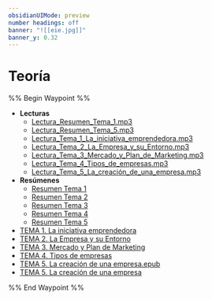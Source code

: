```yaml
---
obsidianUIMode: preview
number headings: off
banner: "![[eie.jpg]]"
banner_y: 0.32
---
```

# Teoría

%% Begin Waypoint %%
- **Lecturas**
	- [Lectura_Resumen_Tema_1.mp3](./Lecturas/Lectura_Resumen_Tema_1.mp3)
	- [Lectura_Resumen_Tema_5.mp3](./Lecturas/Lectura_Resumen_Tema_5.mp3)
	- [Lectura_Tema_1_La_iniciativa_emprendedora.mp3](./Lecturas/Lectura_Tema_1_La_iniciativa_emprendedora.mp3)
	- [Lectura_Tema_2_La_Empresa_y_su_Entorno.mp3](./Lecturas/Lectura_Tema_2_La_Empresa_y_su_Entorno.mp3)
	- [Lectura_Tema_3_Mercado_y_Plan_de_Marketing.mp3](./Lecturas/Lectura_Tema_3_Mercado_y_Plan_de_Marketing.mp3)
	- [Lectura_Tema_4_Tipos_de_empresas.mp3](./Lecturas/Lectura_Tema_4_Tipos_de_empresas.mp3)
	- [Lectura_Tema_5_La_creación_de_una_empresa.mp3](./Lecturas/Lectura_Tema_5_La_creaci%C3%B3n_de_una_empresa.mp3)
- **Resúmenes**
	- [Resumen Tema 1](./Res%C3%BAmenes/Resumen%20Tema%201.md)
	- [Resumen Tema 2](./Res%C3%BAmenes/Resumen%20Tema%202.md)
	- [Resumen Tema 3](./Res%C3%BAmenes/Resumen%20Tema%203.md)
	- [Resumen Tema 4](./Res%C3%BAmenes/Resumen%20Tema%204.md)
	- [Resumen Tema 5](./Res%C3%BAmenes/Resumen%20Tema%205.md)
- [TEMA 1. La iniciativa emprendedora](./TEMA%201.%20La%20iniciativa%20emprendedora.md)
- [TEMA 2. La Empresa y su Entorno](./TEMA%202.%20La%20Empresa%20y%20su%20Entorno.md)
- [TEMA 3. Mercado y Plan de Marketing](./TEMA%203.%20Mercado%20y%20Plan%20de%20Marketing.md)
- [TEMA 4. Tipos de empresas](./TEMA%204.%20Tipos%20de%20empresas.md)
- [TEMA 5. La creación de una empresa.epub](./TEMA%205.%20La%20creaci%C3%B3n%20de%20una%20empresa.epub)
- [TEMA 5. La creación de una empresa](./TEMA%205.%20La%20creaci%C3%B3n%20de%20una%20empresa.md)

%% End Waypoint %%